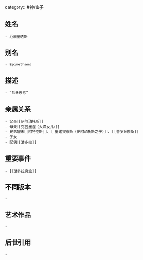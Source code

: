category:: #神/仙子
## 姓名
	- 厄庇墨透斯
## 别名
	- Epimetheus
## 描述
	- “后来思考”
## 亲属关系
	- 父亲[[伊阿珀托斯]]
	- 母亲[[克吕墨涅（大洋女儿）]]
	- 兄弟姐妹[[阿特拉斯]]、[[墨诺提俄斯（伊阿珀托斯之子）]]、[[普罗米修斯]]
	- 子女
	- 配偶[[潘多拉]]
## 重要事件
	- [[潘多拉魔盒]]
## 不同版本
	-
## 艺术作品
	-
## 后世引用
	-
